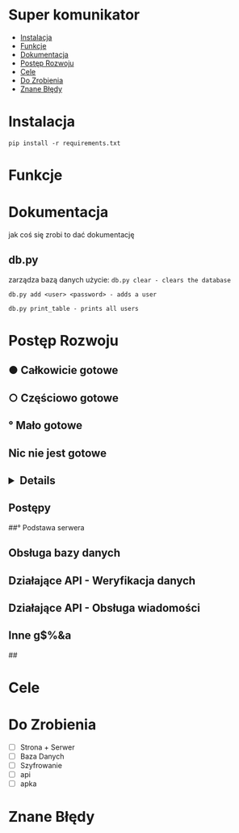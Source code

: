 # Super komunikator
- [Instalacja](#instalacja)
- [Funkcje](#funkcje)
- [Dokumentacja](#dokumentacja)
- [Postęp Rozwoju](#postęp-rzeczy)
- [Cele](#cele)
- [Do Zrobienia](#do-zrobienia)
- [Znane Błędy](#znane-błędy)

# Instalacja
```shell
pip install -r requirements.txt
```

# Funkcje

# Dokumentacja
jak coś się zrobi to dać dokumentację

## db.py
zarządza bazą danych
użycie:
`db.py clear - clears the database`

`db.py add <user> <password> - adds a user`

`db.py print_table - prints all users`

# Postęp Rozwoju

## ● Całkowicie gotowe

## ○ Częściowo gotowe

## °  Mało gotowe

##    Nic nie jest gotowe

## <details>
## <summary> Postępy </summary>
##° Podstawa serwera

##  Obsługa bazy danych

##  Działające API - Weryfikacja danych

##  Działające API - Obsługa wiadomości

##  Inne g$%&a
##</details>

# Cele

# Do Zrobienia
 - [ ] Strona + Serwer
 - [ ] Baza Danych
 - [ ] Szyfrowanie
 - [ ] api
 - [ ] apka

# Znane Błędy
